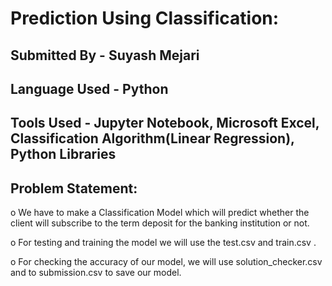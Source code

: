 # **Prediction Using Classification:** #

## **Submitted By**  - Suyash Mejari ##

## **Language Used** - Python ##

## **Tools Used** - Jupyter Notebook, Microsoft Excel, Classification Algorithm(Linear Regression), Python Libraries ##

## **Problem Statement**: ## 

o We have to make a Classification Model which will predict whether the client will subscribe to the term deposit for the banking institution or not.
  
o For testing and training the model we will use the test.csv and train.csv .

o For checking the accuracy of our model, we will use solution_checker.csv and to submission.csv to save our model.
                       
